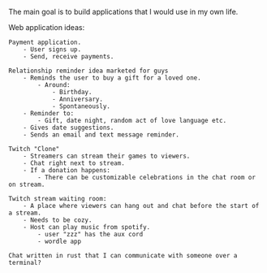 The main goal is to build applications that I would use in my own life.

Web application ideas:


    Payment application.
        - User signs up.
        - Send, receive payments.

    Relationship reminder idea marketed for guys
        - Reminds the user to buy a gift for a loved one.
            - Around:
                - Birthday.
                - Anniversary.
                - Spontaneously.
        - Reminder to:
            - Gift, date night, random act of love language etc.
        - Gives date suggestions.
        - Sends an email and text message reminder.

    Twitch "Clone"
        - Streamers can stream their games to viewers.
        - Chat right next to stream.
        - If a donation happens:
            - There can be customizable celebrations in the chat room or on stream.

    Twitch stream waiting room:
        - A place where viewers can hang out and chat before the start of a stream.
        - Needs to be cozy.
        - Host can play music from spotify.
            - user "zzz" has the aux cord
            - wordle app

    Chat written in rust that I can communicate with someone over a terminal?

